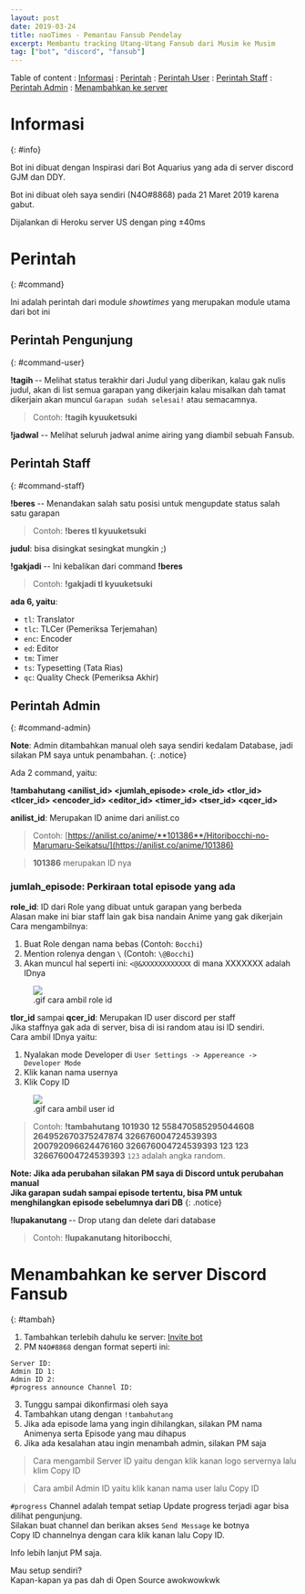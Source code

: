 ```yaml
---
layout: post
date: 2019-03-24
title: naoTimes - Pemantau Fansub Pendelay
excerpt: Membantu tracking Utang-Utang Fansub dari Musim ke Musim
tag: ["bot", "discord", "fansub"]
---
```


Table of content
: [Informasi](#info)
: [Perintah](#command)
	: [Perintah User](#command-user)
	: [Perintah Staff](#command-staff)
	: [Perintah Admin](#command-admin)
: [Menambahkan ke server](#tambah)

# Informasi
{: #info}

Bot ini dibuat dengan Inspirasi dari Bot Aquarius yang ada di server discord GJM dan DDY.

Bot ini dibuat oleh saya sendiri (N4O#8868) pada 21 Maret 2019 karena gabut.

Dijalankan di Heroku server US dengan ping ±40ms

# Perintah
{: #command}

Ini adalah perintah dari module *showtimes* yang merupakan module utama dari bot ini

## Perintah Pengunjung
{: #command-user}

**!tagih <judul>** -- Melihat status terakhir dari Judul yang diberikan, kalau gak nulis judul, akan di list semua garapan yang dikerjain
kalau misalkan dah tamat dikerjain akan muncul ``Garapan sudah selesai!`` atau semacamnya.

>Contoh: **!tagih kyuuketsuki**

**!jadwal** -- Melihat seluruh jadwal anime airing yang diambil sebuah Fansub.

## Perintah Staff
{: #command-staff}

**!beres <posisi> <judul>** -- Menandakan salah satu posisi untuk mengupdate status salah satu garapan

>Contoh: **!beres tl kyuuketsuki**

**judul**: bisa disingkat sesingkat mungkin ;)

**!gakjadi <posisi> <judul>** -- Ini kebalikan dari command **!beres**

>Contoh: **!gakjadi tl kyuuketsuki**

**<posisi> ada 6, yaitu**:
- ``tl``: Translator
- ``tlc``: TLCer (Pemeriksa Terjemahan)
- ``enc``: Encoder
- ``ed``: Editor
- ``tm``: Timer
- ``ts``: Typesetting (Tata Rias)
- ``qc``: Quality Check (Pemeriksa Akhir)

## Perintah Admin
{: #command-admin}

**Note**: Admin ditambahkan manual oleh saya sendiri kedalam Database, jadi silakan PM saya untuk penambahan.
{: .notice}

Ada 2 command, yaitu:

**!tambahutang <anilist_id> <jumlah_episode> <role_id> <tlor_id> <tlcer_id> <encoder_id> <editor_id> <timer_id> <tser_id> <qcer_id>**

**anilist_id**: Merupakan ID anime dari anilist.co

>Contoh: [https://anilist.co/anime/**101386**/Hitoribocchi-no-Marumaru-Seikatsu/](https://anilist.co/anime/101386)

>**101386** merupakan ID nya

### **jumlah_episode**: Perkiraan total episode yang ada

**role_id**: ID dari Role yang dibuat untuk garapan yang berbeda<br>
Alasan make ini biar staff lain gak bisa nandain Anime yang gak dikerjain<br>
Cara mengambilnya:

1. Buat Role dengan nama bebas (Contoh: ``Bocchi``)
2. Mention rolenya dengan ``\`` (Contoh: ``\@Bocchi``)
3. Akan muncul hal seperti ini: ``<@&XXXXXXXXXXXX`` di mana XXXXXXX adalah IDnya

<figure>
	<img src="https://puu.sh/D3yVw/fd088611f3.gif">
	<figcaption>.gif cara ambil role id</figcaption>
</figure>

**tlor_id** sampai **qcer_id**: Merupakan ID user discord per staff<br>
Jika staffnya gak ada di server, bisa di isi random atau isi ID sendiri.<br>
Cara ambil IDnya yaitu:

1. Nyalakan mode Developer di ``User Settings -> Appereance -> Developer Mode``
2. Klik kanan nama usernya
3. Klik Copy ID

<figure>
	<img src="https://puu.sh/D3yTA/e11282996e.gif">
	<figcaption>.gif cara ambil user id</figcaption>
</figure>

>Contoh: **!tambahutang 101930 12 558470585295044608 264952670375247874 326676004724539393 200792096624476160 326676004724539393 123 123 326676004724539393**
>``123`` adalah angka random.

**Note: Jika ada perubahan silakan PM saya di Discord untuk perubahan manual**<br>
**Jika garapan sudah sampai episode tertentu, bisa PM untuk menghilangkan episode sebelumnya dari DB**
{: .notice}

**!lupakanutang <judul>** -- Drop utang dan delete dari database

>Contoh: **!lupakanutang hitoribocchi**,

# Menambahkan ke server Discord Fansub 
{: #tambah}

1. Tambahkan terlebih dahulu ke server: [Invite bot](https://discordapp.com/oauth2/authorize?client_id=558256913926848537&permissions=1544027248&scope=bot)
2. PM ``N4O#8868`` dengan format seperti ini:

```
Server ID: 
Admin ID 1:
Admin ID 2:
#progress announce Channel ID:
```

3. Tunggu sampai dikonfirmasi oleh saya
4. Tambahkan utang dengan ``!tambahutang``
5. Jika ada episode lama yang ingin dihilangkan, silakan PM nama Animenya serta Episode yang mau dihapus
6. Jika ada kesalahan atau ingin menambah admin, silakan PM saja

>Cara mengambil Server ID yaitu dengan klik kanan logo servernya lalu klim Copy ID

>Cara ambil Admin ID yaitu klik kanan nama user lalu Copy ID

``#progress`` Channel adalah tempat setiap Update progress terjadi agar bisa dilihat pengunjung.<br>
Silakan buat channel dan berikan akses ``Send Message`` ke botnya<br>
Copy ID channelnya dengan cara klik kanan lalu Copy ID.

Info lebih lanjut PM saja.

Mau setup sendiri?<br>
Kapan-kapan ya pas dah di Open Source awokwowkwk
